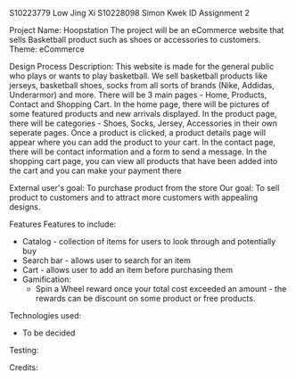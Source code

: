 S10223779 Low Jing Xi
S10228098 Simon Kwek
ID Assignment 2

Project Name: Hoopstation
The project will be an eCommerce website that sells Basketball product such as shoes or accessories to customers. 
Theme: eCommerce 

Design Process
Description: This website is made for the general public who plays or wants to play basketball. We sell basketball products like jerseys, basketball shoes, socks from all sorts of brands (Nike, Addidas, Underarmor) and more. There will be 3 main pages - Home, Products, Contact and Shopping Cart. In the home page, there will be pictures of some featured products and new arrivals displayed. 
In the product page, there will be categories - Shoes, Socks, Jersey, Accessories in their own seperate pages. Once a product is clicked, a product details page will appear where you can add the product to your cart. 
In the contact page, there will be contact information and a form to send a message.
In the shopping cart page, you can view all products that have been added into the cart and you can make your payment there

External user's goal: To purchase product from the store
Our goal: To sell product to customers and to attract more customers with appealing designs.

Features 
Features to include:
-	Catalog - collection of items for users to look through and potentially buy
-	Search bar - allows user to search for an item
-	Cart - allows user to add an item before purchasing them
-	Gamification:
    -  	Spin a Wheel reward once your total cost exceeded an amount - the rewards can be discount on some product or free products.

Technologies used:
- To be decided

Testing:

Credits: